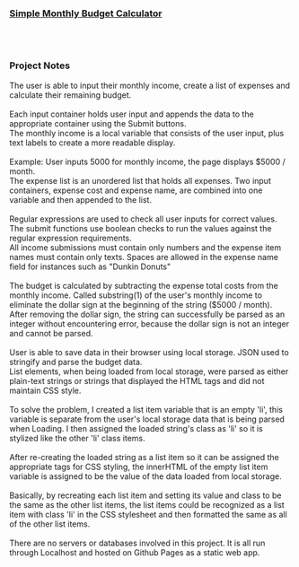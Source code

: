 
<a href = "https://soundwanders.github.io/budget/"> <h3>Simple Monthly Budget Calculator</h3> </a>
<br><br>

<h3>Project Notes</h3>
The user is able to input their monthly income, create a list of expenses and calculate their remaining budget.
<br><br>
Each input container holds user input and appends the data to the appropriate container using the Submit buttons.<br>
The monthly income is a local variable that consists of the user input, plus text labels to create a more readable display.
<br><br>
Example: User inputs 5000 for monthly income, the page displays $5000 / month. <br>
The expense list is an unordered list that holds all expenses. Two input containers, expense cost and expense name, are combined into one variable and then appended to the list.
<br><br>
Regular expressions are used to check all user inputs for correct values. The submit functions use boolean checks to run the values against the regular expression requirements.<br>
All income submissions must contain only numbers and the expense item names must contain only texts. Spaces are allowed in the expense name field for instances such as "Dunkin Donuts"
<br><br>
The budget is calculated by subtracting the expense total costs from the monthly income. Called substring(1) of the user's monthly income to eliminate the dollar sign at the beginning of the string ($5000 / month). After removing the dollar sign, the string can successfully be parsed as an integer without encountering error, because the dollar sign is not an integer and cannot be parsed.
<br><br>
User is able to save data in their browser using local storage. JSON used to stringify and parse the budget data.
<br>
List elements, when being loaded from local storage, were parsed as either plain-text strings or strings that displayed the HTML tags and did not maintain CSS style. 
<br><br>
To solve the problem, I created a list item variable that is an empty 'li', this variable is separate from the user's local storage data that is being parsed when Loading. I then assigned the loaded string's class as 'li' so it is stylized like the other 'li' class items. 
<br><br>
After re-creating the loaded string as a list item so it can be assigned the appropriate tags for CSS styling, the innerHTML of the empty list item variable is assigned to be the value of the data loaded from local storage.
<br><br>
Basically, by recreating each list item and setting its value and class to be the same as the other list items, the list items could be recognized as a list item with class 'li' in the CSS stylesheet and then formatted the same as all of the other list items.
<br>
<br>
There are no servers or databases involved in this project. It is all run through Localhost and hosted on Github Pages as a static web app.
<br>
<br>
